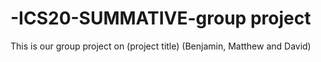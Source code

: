 # -ICS20-SUMMATIVE-group project
This is our group project on (project title) (Benjamin, Matthew and David)
